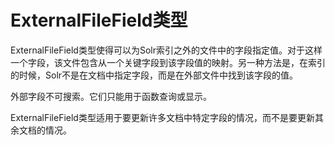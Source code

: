 # ExternalFileField类型

ExternalFileField类型使得可以为Solr索引之外的文件中的字段指定值。对于这样一个字段，该文件包含从一个关键字段到该字段值的映射。另一种方法是，在索引的时候，Solr不是在文档中指定字段，而是在外部文件中找到该字段的值。

外部字段不可搜索。它们只能用于函数查询或显示。

ExternalFileField类型适用于要更新许多文档中特定字段的情况，而不是要更新其余文档的情况。

